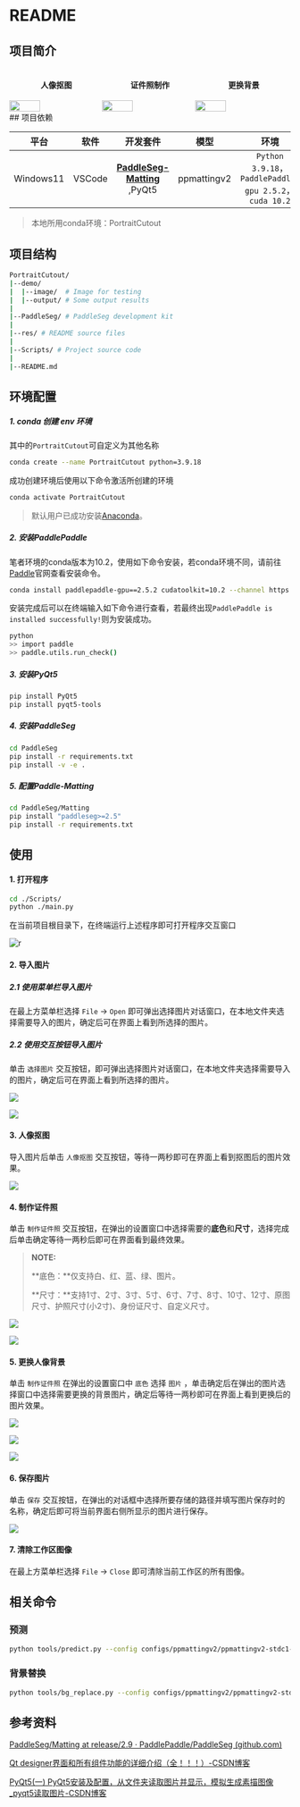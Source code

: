 # README

## 项目简介

<div style="display: flex; justify-content: space-between;">
  <div style="flex: 1; text-align: center;">
    <h4 class="artistic-font">人像抠图</h4>
  </div>
  <div style="flex: 1; text-align: center;">
    <h4 class="artistic-font">证件照制作</h4>
  </div>
  <div style="flex: 1; text-align: center;">
    <h4 class="artistic-font">更换背景</h4>
  </div>
</div>  
<div style="display: flex;">
    <img src="./res/app_sketch_cutout.png" style="width: 33%;">
    <img src="./res/app_sketch_blue.png" style="width: 33%;">
    <img src="./res/app_sketch_bg.png" style="width: 33%;">
</div>
## 项目依赖


|   平台    |  软件  |                           开发套件                           |    模型     |                          环境                          |
| :-------: | :----: | :----------------------------------------------------------: | :---------: | :----------------------------------------------------: |
| Windows11 | VSCode | **[PaddleSeg-Matting](https://github.com/PaddlePaddle/PaddleSeg)** ,PyQt5 | ppmattingv2 | `Python 3.9.18`，`PaddlePaddle-gpu 2.5.2`，`cuda 10.2` |

> 本地所用conda环境：PortraitCutout

## 项目结构

```sh
PortraitCutout/
|--demo/ 
|  |--image/  # Image for testing
|  |--output/ # Some output results
|
|--PaddleSeg/ # PaddleSeg development kit
|
|--res/ # README source files
|
|--Scripts/ # Project source code
|
|--README.md
```

## 环境配置

##### 1. conda 创建 env 环境

其中的`PortraitCutout`可自定义为其他名称

```sh
conda create --name PortraitCutout python=3.9.18
```

成功创建环境后使用以下命令激活所创建的环境

```sh
conda activate PortraitCutout
```

> 默认用户已成功安装[Anaconda](https://www.anaconda.com/download/)。

##### 2. 安装PaddlePaddle

笔者环境的conda版本为10.2，使用如下命令安装，若conda环境不同，请前往[Paddle](https://www.paddlepaddle.org.cn/install/old)官网查看安装命令。

```sh
conda install paddlepaddle-gpu==2.5.2 cudatoolkit=10.2 --channel https://mirrors.tuna.tsinghua.edu.cn/anaconda/cloud/Paddle/
```

安装完成后可以在终端输入如下命令进行查看，若最终出现`PaddlePaddle is installed successfully!`则为安装成功。

```sh
python
>> import paddle
>> paddle.utils.run_check()
```

##### 3. 安装PyQt5

```sh
pip install PyQt5
pip install pyqt5-tools
```

##### 4. 安装PaddleSeg

```sh
cd PaddleSeg
pip install -r requirements.txt
pip install -v -e .
```

##### 5. 配置Paddle-Matting

```sh
cd PaddleSeg/Matting
pip install "paddleseg>=2.5"
pip install -r requirements.txt
```

## 使用

#### 1. 打开程序

```sh
cd ./Scripts/
python ./main.py
```

在当前项目根目录下，在终端运行上述程序即可打开程序交互窗口

<img src="res/app_sketch.png" alt="r" />

#### 2. 导入图片

##### 2.1 使用菜单栏导入图片

在最上方菜单栏选择 `File` -> `Open` 即可弹出选择图片对话窗口，在本地文件夹选择需要导入的图片，确定后可在界面上看到所选择的图片。

##### 2.2 使用交互按钮导入图片

单击 `选择图片` 交互按钮，即可弹出选择图片对话窗口，在本地文件夹选择需要导入的图片，确定后可在界面上看到所选择的图片。

![](res/how_to_demo_1.png)

![](res/how_to_demo_2.png)

#### 3. 人像抠图

导入图片后单击 `人像抠图` 交互按钮，等待一两秒即可在界面上看到抠图后的图片效果。

![](res/how_to_demo_3.png)

#### 4. 制作证件照

单击 `制作证件照` 交互按钮，在弹出的设置窗口中选择需要的**底色**和**尺寸**，选择完成后单击确定等待一两秒后即可在界面看到最终效果。

> **NOTE:** 
>
> **底色：**仅支持白、红、蓝、绿、图片。
>
> **尺寸：**支持1寸、2寸、3寸、5寸、6寸、7寸、8寸、10寸、12寸、原图尺寸、护照尺寸(小2寸)、身份证尺寸、自定义尺寸。

![](res/how_to_demo_4.png)

![](res/how_to_demo_5.png)

#### 5. 更换人像背景

单击 `制作证件照` 在弹出的设置窗口中 `底色` 选择 `图片` ，单击确定后在弹出的图片选择窗口中选择需要更换的背景图片，确定后等待一两秒即可在界面上看到更换后的图片效果。

![](res/how_to_demo_6.png)

![](res/how_to_demo_7.png)

![](res/how_to_demo_8.png)

#### 6. 保存图片

单击 `保存` 交互按钮，在弹出的对话框中选择所要存储的路径并填写图片保存时的名称，确定后即可将当前界面右侧所显示的图片进行保存。

![](res/how_to_demo_9.png)

#### 7. 清除工作区图像

在最上方菜单栏选择 `File` -> `Close` 即可清除当前工作区的所有图像。

## 相关命令

### 预测

```sh
python tools/predict.py --config configs/ppmattingv2/ppmattingv2-stdc1-human_512.yml --model_path pretrained_models/ppmattingv2-stdc1-human_512.pdparams --image_path F:/VI/projects/Portrait_cutout/demo/image/humen1.jpg --save_dir F:/VI/projects/Portrait_cutout/demo/output/ --fg_estimate True
```

### 背景替换

```sh
python tools/bg_replace.py --config configs/ppmattingv2/ppmattingv2-stdc1-human_512.yml --model_path pretrained_models/ppmattingv2-stdc1-human_512.pdparams --image_path F:/VI/projects/Portrait_cutout/demo/image/humen1.jpg --background 'g' --save_dir F:/VI/projects/Portrait_cutout/demo/output/ --fg_estimate True
```

## 参考资料

[PaddleSeg/Matting at release/2.9 · PaddlePaddle/PaddleSeg (github.com)](https://github.com/PaddlePaddle/PaddleSeg/tree/release/2.9/Matting)

[Qt designer界面和所有组件功能的详细介绍（全！！！）-CSDN博客](https://blog.csdn.net/qq_43811536/article/details/135186862)

[PyQt5(一) PyQt5安装及配置，从文件夹读取图片并显示，模拟生成素描图像_pyqt5读取图片-CSDN博客](https://blog.csdn.net/m0_47682721/article/details/123928585)